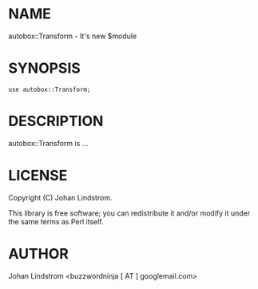 # NAME

autobox::Transform - It's new $module

# SYNOPSIS

    use autobox::Transform;

# DESCRIPTION

autobox::Transform is ...

# LICENSE

Copyright (C) Johan Lindstrom.

This library is free software; you can redistribute it and/or modify
it under the same terms as Perl itself.

# AUTHOR

Johan Lindstrom &lt;buzzwordninja [ AT ] googlemail.com>
